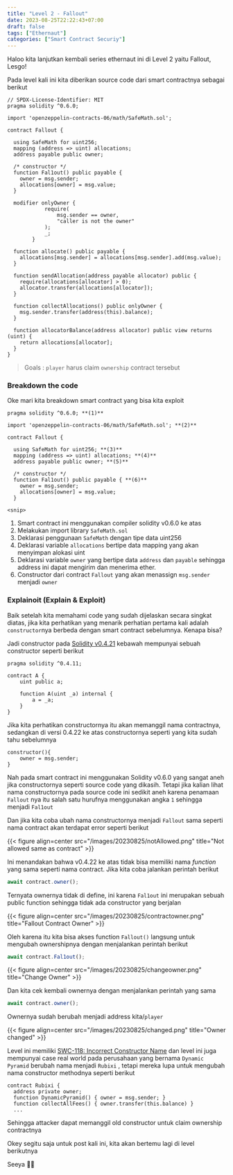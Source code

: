 ```yaml
---
title: "Level 2 - Fallout"
date: 2023-08-25T22:22:43+07:00
draft: false
tags: ["Ethernaut"]
categories: ["Smart Contract Securiy"]
---
```


Haloo kita lanjutkan kembali series ethernaut ini di Level 2 yaitu Fallout, Lesgo!

Pada level kali ini kita diberikan source code dari smart contractnya sebagai berikut

```solidity
// SPDX-License-Identifier: MIT
pragma solidity ^0.6.0;

import 'openzeppelin-contracts-06/math/SafeMath.sol';

contract Fallout {

  using SafeMath for uint256;
  mapping (address => uint) allocations;
  address payable public owner;

  /* constructor */
  function Fal1out() public payable {
    owner = msg.sender;
    allocations[owner] = msg.value;
  }

  modifier onlyOwner {
	        require(
	            msg.sender == owner,
	            "caller is not the owner"
	        );
	        _;
	    }

  function allocate() public payable {
    allocations[msg.sender] = allocations[msg.sender].add(msg.value);
  }

  function sendAllocation(address payable allocator) public {
    require(allocations[allocator] > 0);
    allocator.transfer(allocations[allocator]);
  }

  function collectAllocations() public onlyOwner {
    msg.sender.transfer(address(this).balance);
  }

  function allocatorBalance(address allocator) public view returns (uint) {
    return allocations[allocator];
  }
}
```

> Goals : `player` harus claim `ownership` contract tersebut

### Breakdown the code

Oke mari kita breakdown smart contract yang bisa kita exploit

```solidity
pragma solidity ^0.6.0; **(1)**

import 'openzeppelin-contracts-06/math/SafeMath.sol'; **(2)**

contract Fallout {

  using SafeMath for uint256; **(3)**
  mapping (address => uint) allocations; **(4)**
  address payable public owner; **(5)**

  /* constructor */
  function Fal1out() public payable { **(6)**
    owner = msg.sender;
    allocations[owner] = msg.value;
  }

<snip>
```

1. Smart contract ini menggunakan compiler solidity v0.6.0 ke atas
2. Melakukan import library `SafeMath.sol`
3. Deklarasi penggunaan `SafeMath` dengan tipe data uint256
4. Deklarasi variable `allocations` bertipe data mapping yang akan menyimpan alokasi uint
5. Deklarasi variable `owner` yang bertipe data `address` dan `payable` sehingga address ini dapat mengirim dan menerima ether.
6. Constructor dari contract `Fallout` yang akan menassign `msg.sender` menjadi `owner`

### Explainoit (Explain & Exploit)

Baik setelah kita memahami code yang sudah dijelaskan secara singkat diatas, jika kita perhatikan yang menarik perhatian pertama kali adalah `constructor`nya berbeda dengan smart contract sebelumnya. Kenapa bisa?

Jadi constructor pada [Solidity v0.4.21](https://docs.soliditylang.org/en/v0.4.21/contracts.html) kebawah mempunyai sebuah constructor seperti berikut

```solidity
pragma solidity ^0.4.11;

contract A {
    uint public a;

    function A(uint _a) internal {
        a = _a;
    }
}
```

Jika kita perhatikan constructornya itu akan memanggil nama contractnya, sedangkan di versi 0.4.22 ke atas constructornya seperti yang kita sudah tahu sebelumnya

```solidity
constructor(){
	owner = msg.sender;
}
```

Nah pada smart contract ini menggunakan Solidity v0.6.0 yang sangat aneh jika constructornya seperti source code yang dikasih. Tetapi jika kalian lihat nama constructornya pada source code ini sedikit aneh karena penamaan `Fallout` nya itu salah satu hurufnya menggunakan angka `1` sehingga menjadi `Fal1out`

Dan jika kita coba ubah nama constructornya menjadi `Fallout` sama seperti nama contract akan terdapat error seperti berikut

{{< figure align=center src="/images/20230825/notAllowed.png" title="Not allowed same as contract" >}}

Ini menandakan bahwa v0.4.22 ke atas tidak bisa memiliki nama _function_ yang sama seperti nama contract. Jika kita coba jalankan perintah berikut

```jsx
await contract.owner();
```

Ternyata ownernya tidak di define, ini karena `Fal1out` ini merupakan sebuah public function sehingga tidak ada constructor yang berjalan

{{< figure align=center src="/images/20230825/contractowner.png" title="Fallout Contract Owner" >}}

Oleh karena itu kita bisa akses function `Fallout()` langsung untuk mengubah ownershipnya dengan menjalankan perintah berikut

```jsx
await contract.Fal1out();
```

{{< figure align=center src="/images/20230825/changeowner.png" title="Change Owner" >}}

Dan kita cek kembali ownernya dengan menjalankan perintah yang sama

```jsx
await contract.owner();
```

Ownernya sudah berubah menjadi address kita/`player`

{{< figure align=center src="/images/20230825/changed.png" title="Owner changed" >}}

Level ini memiliki [SWC-118: Incorrect Constructor Name](https://swcregistry.io/docs/SWC-118/) dan level ini juga mempunyai case real world pada perusahaan yang bernama `Dynamic Pyramid` berubah nama menjadi `Rubixi` , tetapi mereka lupa untuk mengubah nama constructor methodnya seperti berikut

```solidity
contract Rubixi {
  address private owner;
  function DynamicPyramid() { owner = msg.sender; }
  function collectAllFees() { owner.transfer(this.balance) }
  ...
```

Sehingga attacker dapat memanggil old constructor untuk claim ownership contractnya

Okey segitu saja untuk post kali ini, kita akan bertemu lagi di level berikutnya

Seeya 👋🐢
